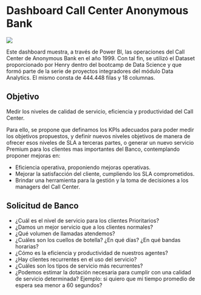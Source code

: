 
# Dashboard Call Center Anonymous Bank

<image src="Archivos\CallCenter.jpg">


Este dashboard muestra, a través de Power BI, las operaciones del Call Center de Anonymous Bank en el año 1999.
Con tal fin, se utilizó el Dataset proporcionado por Henry dentro del bootcamp de Data Science y que formó parte de la serie de proyectos integradores del módulo Data Analytics. El mismo consta de 444.448 filas y 18 columnas.

## Objetivo

Medir los niveles de calidad de servicio, eficiencia y productividad del Call Center.

Para ello, se propone que definamos los KPIs adecuados para poder medir los objetivos propuestos, y definir nuevos niveles objetivos de manera de ofrecer esos niveles de SLA a terceras partes, o generar un nuevo servicio Premium para los clientes mas importantes del Banco, contemplando proponer mejoras en:

* Eficiencia operativa, proponiendo mejoras operativas.
* Mejorar la satisfacción del cliente, cumpliendo los SLA comprometidos.
* Brindar una herramienta para la gestión y la toma de decisiones a los managers del Call Center.

## Solicitud de Banco
* ¿Cuál es el nivel de servicio para los clientes Prioritarios?
* ¿Damos un mejor servicio que a los clientes normales?
* ¿Qué volumen de llamadas atendemos?
* ¿Cuáles son los cuellos de botella? ¿En qué días? ¿En qué bandas horarias?
* ¿Cómo es la eficiencia y productividad de nuestros agentes?
* ¿Hay clientes recurrentes en el uso del servicio?
* ¿Cuáles son los tipos de servicio más recurrentes?
* ¿Podemos estimar la dotación necesaria para cumplir con una calidad de servicio determinada? Ejemplo: si quiero que mi tiempo promedio de espera sea menor a 60 segundos?

